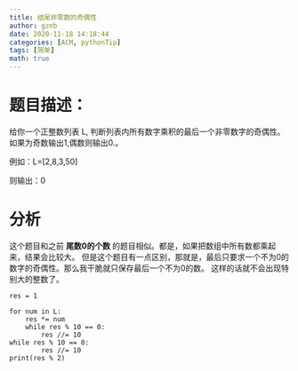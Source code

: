```yaml
---
title: 结尾非零数的奇偶性
author: gznb
date: 2020-11-18 14:18:44
categories: [ACM, pythonTip]
tags: [简单]
math: true
---
```


# 题目描述：
给你一个正整数列表 L, 判断列表内所有数字乘积的最后一个非零数字的奇偶性。如果为奇数输出1,偶数则输出0.。

例如：L=[2,8,3,50]

则输出：0


# 分析 
这个题目和之前 **尾数0的个数** 的题目相似。都是，如果把数组中所有数都乘起来，结果会比较大。
但是这个题目有一点区别，那就是，最后只要求一个不为0的数字的奇偶性。那么我干脆就只保存最后一个不为0的数。
这样的话就不会出现特别大的整数了。

```python3
res = 1

for num in L:
    res *= num
    while res % 10 == 0:
        res //= 10
while res % 10 == 0:
        res //= 10
print(res % 2)
```